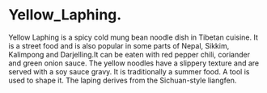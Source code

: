 # Yellow_Laphing.
Yellow Laphing is a spicy cold mung bean noodle dish in Tibetan cuisine. It is a street food and is also popular in some parts of Nepal, Sikkim, Kalimpong and Darjelling.It can be eaten with red pepper chili, coriander and green onion sauce. The yellow noodles have a slippery texture and are served with a soy sauce gravy. It is traditionally a summer food. A tool is used to shape it. The laping derives from the Sichuan-style liangfen.